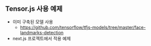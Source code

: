 ## Tensor.js 사용 예제

- 이미 구축된 모델 사용
  - https://github.com/tensorflow/tfjs-models/tree/master/face-landmarks-detection
- next.js 프로젝트에서 적용 예제
